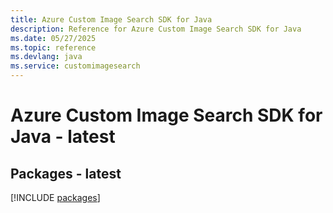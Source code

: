 ```yaml
---
title: Azure Custom Image Search SDK for Java
description: Reference for Azure Custom Image Search SDK for Java
ms.date: 05/27/2025
ms.topic: reference
ms.devlang: java
ms.service: customimagesearch
---
```

# Azure Custom Image Search SDK for Java - latest
## Packages - latest
[!INCLUDE [packages](custom-image-search-index.md)]